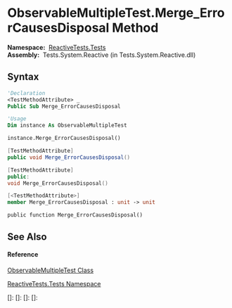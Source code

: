 # ObservableMultipleTest.Merge\_ErrorCausesDisposal Method

**Namespace:**  [ReactiveTests.Tests](ReactiveTests.Tests\ReactiveTests.Tests.md)  
**Assembly:**  Tests.System.Reactive (in Tests.System.Reactive.dll)

## Syntax

```vb
'Declaration
<TestMethodAttribute> _
Public Sub Merge_ErrorCausesDisposal
```

```vb
'Usage
Dim instance As ObservableMultipleTest

instance.Merge_ErrorCausesDisposal()
```

```csharp
[TestMethodAttribute]
public void Merge_ErrorCausesDisposal()
```

```c++
[TestMethodAttribute]
public:
void Merge_ErrorCausesDisposal()
```

```fsharp
[<TestMethodAttribute>]
member Merge_ErrorCausesDisposal : unit -> unit 
```

```jscript
public function Merge_ErrorCausesDisposal()
```

## See Also

#### Reference

[ObservableMultipleTest Class](ObservableMultipleTest\ObservableMultipleTest.md)

[ReactiveTests.Tests Namespace](ReactiveTests.Tests\ReactiveTests.Tests.md)

[]: 
[]: 
[]: 
[]: 